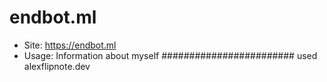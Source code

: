 # endbot.ml
- Site: https://endbot.ml
- Usage: Information about myself
######################## used alexflipnote.dev
